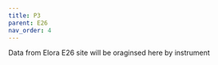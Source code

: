 ```yaml
---
title: P3
parent: E26
nav_order: 4
---
```


Data from Elora E26 site will be oraginsed here by instrument
